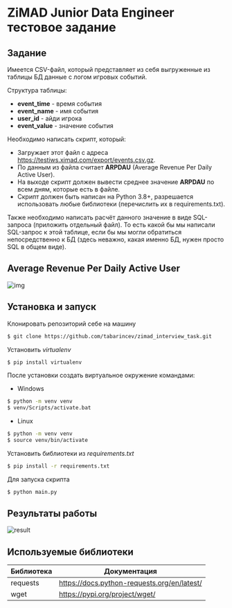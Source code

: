 # ZiMAD Junior Data Engineer тестовое задание

## Задание 


Имеется CSV-файл, который представляет из себя выгруженные из таблицы БД данные с логом игровых событий.

Структура таблицы:
- **event_time** - время события
- **event_name** - имя события
- **user_id** - айди игрока
- **event_value** - значение события

Необходимо написать скрипт, который:
- Загружает этот файл с адреса https://testiws.ximad.com/export/events.csv.gz.
- По данным из файла считает **ARPDAU** (Average Revenue Per Daily Active User).
- На выходе скрипт должен вывести среднее значение **ARPDAU** по всем дням, которые есть в файле.
- Скрипт должен быть написан на Python 3.8+, разрешается использовать любые библиотеки (перечислить их в requirements.txt).

Также необходимо написать расчёт данного значение в виде SQL-запроса (приложить отдельный файл). То есть какой бы мы написали SQL-запрос к этой таблице, если бы мы могли обратиться непосредственно к БД (здесь неважно, какая именно БД, нужен просто SQL в общем виде).
## Average Revenue Per Daily Active User
![img](https://i.imgur.com/N1Ab1dO.jpg)
## Установка и запуск
Клонировать репозиторий себе на машину
```sh
$ git clone https://github.com/tabarincev/zimad_interview_task.git
```
Установить *virtualenv*
```sh
$ pip install virtualenv
```
После установки создать виртуальное окружение командами:
- Windows
```sh
$ python -m venv venv
$ venv/Scripts/activate.bat
```
- Linux
```sh
$ python -m venv venv
$ source venv/bin/activate
```
Установить библиотеки из *requirements.txt*
```sh
$ pip install -r requirements.txt
```
Для запуска скрипта
```sh
$ python main.py
```
## Результаты работы 

![result](https://i.imgur.com/5vxDoRp.jpg)


## Используемые библиотеки
 
 
| Библиотека | Документация |
| ------ | ------ |
| requests | https://docs.python-requests.org/en/latest/ |
| wget | https://pypi.org/project/wget/|

